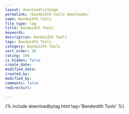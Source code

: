 ```yaml
---
layout: downloadlistpage
permalink: /bandwidth-tools-downloads/
name: Bandwidth Tools
file_type: tag
title: Bandwidth Tools
keywords:
description: Bandwidth Tools
tags: Bandwidth Tools
category: Bandwidth Tools
sort_order: 30
rating: 100
is_hidden: false
create_date:
modified_date:
created_by:
modified_by:
comments: false
redirecturl:

---
```

 {% include downloadbytag.html tag='Bandwidth Tools' %}
